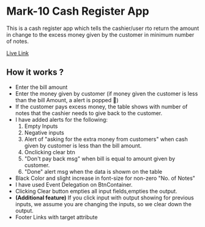 # Mark-10 Cash Register App

This is a cash register app which tells the cashier/user rto return the amount in change to the excess money given by the customer in minimum number of notes.

[Live Link](https://neog-mark10-cash-register-manager-app.vercel.app/)

## How it works ?

- Enter the bill amount
- Enter the money given by customer (if money given the customer is less than the bill Amount, a alert is popped 🤑)
- If the customer pays excess money, the table shows with number of notes that the cashier needs to give back to the customer.
- I have added alerts for the following:
  1. Empty Inputs
  1. Negative inputs
  1. Alert of "asking for the extra money from customers" when cash given by customer is less than the bill amount.
  1. Onclicking clear btn
  1. "Don't pay back msg" when bill is equal to amount given by customer.
  1. "Done" alert msg when the data is showm on the table
- Black Color and slight increase in font-size for non-zero "No. of Notes"
- I have used Event Delegation on BtnContainer.
- Clicking Clear button empties all input fields,empties the output.
- **(Additional feature)** If you click input with output showing for previous inputs, we assume you are changing the inputs, so we clear down the output.
- Footer Links with target attribute
